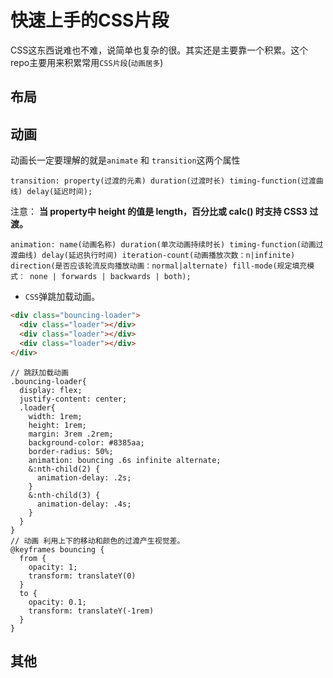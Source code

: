 # 快速上手的CSS片段
CSS这东西说难也不难，说简单也复杂的很。其实还是主要靠一个积累。这个repo主要用来积累常用`CSS片段`(<small>动画居多</small>)
## 布局

## 动画

动画长一定要理解的就是`animate` 和 `transition`这两个属性

`transition: property(过渡的元素) duration(过渡时长) timing-function(过渡曲线) delay(延迟时间);`

注意： **当 property中 height 的值是 length，百分比或 calc() 时支持 CSS3 过渡。**

`animation: name(动画名称) duration(单次动画持续时长) timing-function(动画过渡曲线) delay(延迟执行时间) iteration-count(动画播放次数：n|infinite) direction(是否应该轮流反向播放动画：normal|alternate) fill-mode(规定填充模式： none | forwards | backwards | both);`
- `CSS`弹跳加载动画。
```html
<div class="bouncing-loader">
  <div class="loader"></div>
  <div class="loader"></div>
  <div class="loader"></div>
</div>
```
```less
// 跳跃加载动画
.bouncing-loader{
  display: flex;
  justify-content: center;
  .loader{ 
    width: 1rem;
    height: 1rem;
    margin: 3rem .2rem;
    background-color: #8385aa;
    border-radius: 50%;
    animation: bouncing .6s infinite alternate; 
    &:nth-child(2) {
      animation-delay: .2s;
    }
    &:nth-child(3) {
      animation-delay: .4s;
    }
  }
}
// 动画 利用上下的移动和颜色的过渡产生视觉差。
@keyframes bouncing {
  from {
    opacity: 1;
    transform: translateY(0)
  }
  to {
    opacity: 0.1;
    transform: translateY(-1rem)
  }
}
```

## 其他
